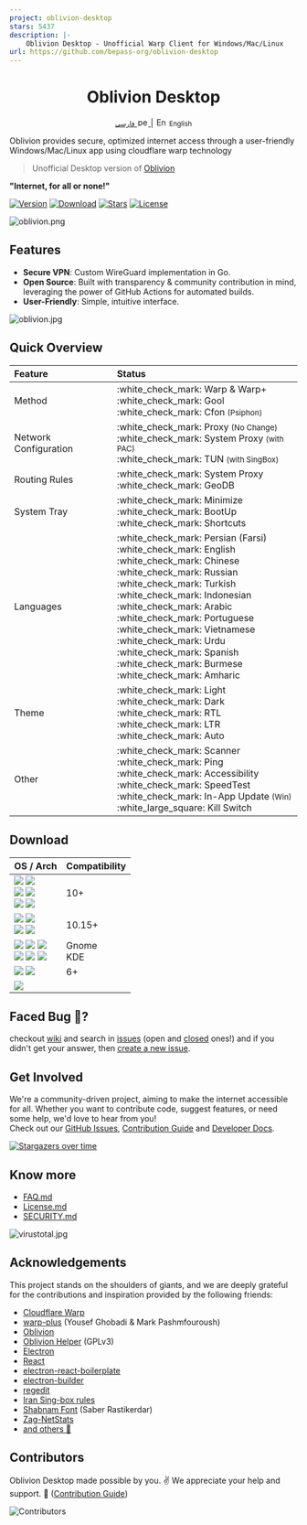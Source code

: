 ```yaml
---
project: oblivion-desktop
stars: 5437
description: |-
    Oblivion Desktop - Unofficial Warp Client for Windows/Mac/Linux
url: https://github.com/bepass-org/oblivion-desktop
---
```


<div align="center">
    <h1>Oblivion Desktop</h1>
</div>

<div align="center">
    <p>
        <a href="README-fa.md">
            <small>فارسی</small>
            <img src='assets/img/flags/iran.svg' alt='persian' style='width: 20px;height: 15px;border-radius: 3px;' />
        </a>
        | 
       <img src='assets/img/flags/gb.svg' alt='English' style='width: 20px;height: 15px;border-radius: 3px;' />
        <small>English</small>
    </p>
</div>

Oblivion provides secure, optimized internet access through a user-friendly Windows/Mac/Linux app using cloudflare warp
technology

> Unofficial Desktop version of [Oblivion](https://github.com/bepass-org/oblivion)

<b>"Internet, for all or none!"</b>

[![Version](https://img.shields.io/github/v/release/bepass-org/oblivion-desktop?label=Version&color=blue)](https://github.com/bepass-org/oblivion-desktop/releases/latest)
[![Download](https://img.shields.io/github/downloads/bepass-org/oblivion-desktop/total?label=Downloads)](https://github.com/bepass-org/oblivion-desktop/releases/latest)
[![Stars](https://img.shields.io/github/stars/bepass-org/oblivion-desktop?style=flat&label=Stars&color=tomato
)](https://github.com/bepass-org/oblivion-desktop)
[![License](https://img.shields.io/badge/License-Restrictive-f84e29.svg?color=white)](LICENSE.md)

![oblivion.png](screenshot/oblivion.png)

## Features

- **Secure VPN**: Custom WireGuard implementation in Go.
- **Open Source**: Built with transparency & community contribution in mind, leveraging the power of GitHub Actions for automated builds.
- **User-Friendly**: Simple, intuitive interface.

![oblivion.jpg](screenshot/oblivion.jpg)

## Quick Overview

<div align=left>
<table>
    <thead align=left>
        <tr>
            <th>Feature</th>
            <th>Status</th>
        </tr>
    </thead>
    <tbody align=left>
        <tr>
            <td>Method</td>
            <td>
                :white_check_mark:  Warp & Warp+ <br>
                :white_check_mark:  Gool<br>
                :white_check_mark:  Cfon <small>(Psiphon)</small>
            </td>
        </tr>
        <tr>
            <td>Network Configuration</td>
            <td>
                :white_check_mark: Proxy <small>(No Change)</small><br>
                :white_check_mark: System Proxy <small>(with PAC)</small><br>
                :white_check_mark: TUN <small>(with SingBox)</small>
            </td>
        </tr>
        <tr>
            <td>Routing Rules</td>
            <td>
                :white_check_mark: System Proxy<br>
                :white_check_mark: GeoDB
            </td>
        </tr>
        <tr>
            <td>System Tray</td>
            <td>
                :white_check_mark:  Minimize<br>
                :white_check_mark: BootUp<br>
                :white_check_mark: Shortcuts
            </td>
        </tr>
        <tr>
            <td>Languages</td>
            <td>
                :white_check_mark:  Persian (Farsi) <br>
                :white_check_mark:  English <br>
                :white_check_mark:  Chinese <br>
                :white_check_mark:  Russian <br>
                :white_check_mark:  Turkish <br>
                :white_check_mark:  Indonesian <br>
                :white_check_mark:  Arabic <br>
                :white_check_mark:  Portuguese <br>
                :white_check_mark:  Vietnamese <br>
                :white_check_mark:  Urdu <br>
                :white_check_mark:  Spanish <br>
                :white_check_mark:  Burmese <br>
                :white_check_mark:  Amharic
            </td>
        </tr>
        <tr>
            <td>Theme</td>
            <td>
                :white_check_mark: Light<br>
                :white_check_mark: Dark<br>
                :white_check_mark: RTL<br>
                :white_check_mark: LTR<br>
                :white_check_mark: Auto
            </td>
        </tr>
        <tr>
            <td>Other</td>
            <td>
                :white_check_mark: Scanner<br>
                :white_check_mark: Ping<br>
                :white_check_mark: Accessibility<br>
                :white_check_mark: SpeedTest<br>
                :white_check_mark: In-App Update <small>(Win)</small><br>
                :white_large_square: Kill Switch
            </td>
        </tr>
    </tbody>
    </table>
</div>

## Download

<div align=left>
    <table>
        <thead align="left">
            <tr>
                <th>OS / Arch</th>
                <th>Compatibility</th>
            </tr>
        </thead>
        <tbody align="left">
            <tr>
                <td>
                    <a href="https://github.com/bepass-org/oblivion-desktop/releases/latest/download/oblivion-desktop-win-x64.exe"><img src="https://img.shields.io/badge/Windows-Setup x64-0C88D8.svg?logo=gitforwindows"></a>
                    <a href="https://github.com/bepass-org/oblivion-desktop/releases/latest/download/oblivion-desktop-win-x64.zip"><img src="https://img.shields.io/badge/Windows-Portable x64-005AA8.svg?logo=gitforwindows"></a>
                    <br>
                    <a href="https://github.com/bepass-org/oblivion-desktop/releases/latest/download/oblivion-desktop-win-arm64.exe"><img src="https://img.shields.io/badge/Windows-Setup arm64-0C88D8.svg?logo=gitforwindows"></a>
                    <a href="https://github.com/bepass-org/oblivion-desktop/releases/latest/download/oblivion-desktop-win-arm64.zip"><img src="https://img.shields.io/badge/Windows-Portable arm64-005AA8.svg?logo=gitforwindows"></a>
                    <br>
                    <a href="https://github.com/bepass-org/oblivion-desktop/releases/latest/download/oblivion-desktop-win-ia32.exe"><img src="https://img.shields.io/badge/Windows-Setup x86-0C88D8.svg?logo=gitforwindows"></a>
                    <a href="https://github.com/bepass-org/oblivion-desktop/releases/latest/download/oblivion-desktop-win-ia32.zip"><img src="https://img.shields.io/badge/Windows-Portable x86-005AA8.svg?logo=gitforwindows"></a>
                </td>
                <td>
                    10+<br>
                </td>
            </tr>
            <tr>
                <td>
                    <a href="https://github.com/bepass-org/oblivion-desktop/releases/latest/download/oblivion-desktop-mac-arm64.dmg"><img src="https://img.shields.io/badge/macOS-DMG arm64-F0F0F1.svg?logo=apple"></a>
                    <a href="https://github.com/bepass-org/oblivion-desktop/releases/latest/download/oblivion-desktop-mac-arm64.zip"><img src="https://img.shields.io/badge/macOS-ZIP arm64-9e9e9e.svg?logo=apple" /></a><br>
                    <a href="https://github.com/bepass-org/oblivion-desktop/releases/latest/download/oblivion-desktop-mac-x64.dmg"><img src="https://img.shields.io/badge/macOS-DMG x64-F0F0F1.svg?logo=apple"></a>
                    <a href="https://github.com/bepass-org/oblivion-desktop/releases/latest/download/oblivion-desktop-mac-x64.zip"><img src="https://img.shields.io/badge/macOS-ZIP x64-9e9e9e.svg?logo=apple" /></a>
                </td>
                <td>10.15+</td>
            </tr>
            <tr>
                <td>
                    <a href="https://github.com/bepass-org/oblivion-desktop/releases/latest/download/oblivion-desktop-linux-amd64.deb"><img src="https://img.shields.io/badge/Linux-DEB x64-DC470E.svg?logo=debian"></a>
                    <a href="https://github.com/bepass-org/oblivion-desktop/releases/latest/download/oblivion-desktop-linux-x86_64.rpm"><img src="https://img.shields.io/badge/Linux-RPM x64-01ABD2.svg?logo=redhat"></a>
                    <a href="https://github.com/bepass-org/oblivion-desktop/releases/latest/download/oblivion-desktop-linux-x64.tar.xz"><img src="https://img.shields.io/badge/Linux-tar.xz x64-EDC204.svg?logo=linux"></a>
                    <br>
                    <a href="https://github.com/bepass-org/oblivion-desktop/releases/latest/download/oblivion-desktop-linux-arm64.deb"><img src="https://img.shields.io/badge/Linux-DEB arm64-DC470E.svg?logo=debian"></a>
                    <a href="https://github.com/bepass-org/oblivion-desktop/releases/latest/download/oblivion-desktop-linux-aarch64.rpm"><img src="https://img.shields.io/badge/Linux-RPM arm64-01ABD2.svg?logo=redhat"></a>
                    <a href="https://github.com/bepass-org/oblivion-desktop/releases/latest/download/oblivion-desktop-linux-arm64.tar.xz"><img src="https://img.shields.io/badge/Linux-tar.xz arm64-EDC204.svg?logo=linux"></a>         
                </td>
                <td>
                    Gnome<br>
                    KDE
                </td>
            </tr>
            <tr>
                <td>
                    <a href="https://github.com/bepass-org/oblivion/releases/latest"><img src="https://img.shields.io/badge/Android-APK Universal-0d7365.svg?logo=android"></a>
                    <a href="https://play.google.com/store/apps/details?id=org.bepass.oblivion"><img src="https://img.shields.io/badge/Android-APK Universal-044d29.svg?logo=googleplay"></a>
                </td>
                <td>6+</td>
            </tr>
            <tr>
                <td>
                    <img src="https://img.shields.io/badge/iOS-Coming soon ...-pink.svg?logo=apple">
                </td>
                <td></td>
            </tr>
        </tbody>
    </table>
</div>

## Faced Bug 🐞?

checkout [wiki](https://github.com/bepass-org/oblivion-desktop/wiki) and search
in [issues](https://github.com/bepass-org/oblivion-desktop/issues) (open
and [closed](https://github.com/bepass-org/oblivion-desktop/issues?q=is%3Aissue+is%3Aclosed) ones!) and if you didn't
get your answer, then [create a new issue](https://github.com/bepass-org/oblivion-desktop/issues/new/choose).

## Get Involved

We're a community-driven project, aiming to make the internet accessible for all. Whether you want to contribute code,
suggest features, or need some help, we'd love to hear from you!  
Check out
our [GitHub Issues](https://github.com/bepass-org/oblivion-desktop/issues), [Contribution Guide](CONTRIBUTING.md)
and [Developer Docs](DOCS.md).

[![Stargazers over time](https://starchart.cc/bepass-org/oblivion-desktop.svg?variant=adaptive)](https://starchart.cc/bepass-org/oblivion-desktop)

## Know more

* [FAQ.md](FAQ.md)
* [License.md](LICENSE.md)
* [SECURITY.md](SECURITY.md)

![virustotal.jpg](screenshot/virustotal.jpg)

## Acknowledgements

This project stands on the shoulders of giants, and we are deeply grateful for the contributions and inspiration
provided by the following friends:

- [Cloudflare Warp](https://www.cloudflare.com/application/terms/)
- [warp-plus](https://github.com/bepass-org/warp-plus/) (Yousef Ghobadi & Mark Pashmfouroush)
- [Oblivion](https://github.com/bepass-org/oblivion)
- [Oblivion Helper](https://github.com/ShadowZagrosDev/oblivion-helper) (GPLv3)
- [Electron](https://www.electronjs.org/)
- [React](https://github.com/facebook/react)
- [electron-react-boilerplate](https://github.com/electron-react-boilerplate/electron-react-boilerplate)
- [electron-builder](https://github.com/electron-userland/electron-builder)
- [regedit](https://www.npmjs.com/package/regedit)
- [Iran Sing-box rules](https://github.com/Chocolate4U/Iran-sing-box-rules)
- [Shabnam Font](https://rastikerdar.github.io/shabnam-font/) (Saber Rastikerdar)
- [Zag-NetStats](https://github.com/ShadowZagrosDev/Zag-NetStats)
- [and others 🧡](package.json)

## Contributors

Oblivion Desktop made possible by you. ✌️ We appreciate your help and support. 🧡 ([Contribution Guide](CONTRIBUTING.md))

<img src="https://contrib.rocks/image?repo=bepass-org/oblivion-desktop" align="center" alt="Contributors" />

